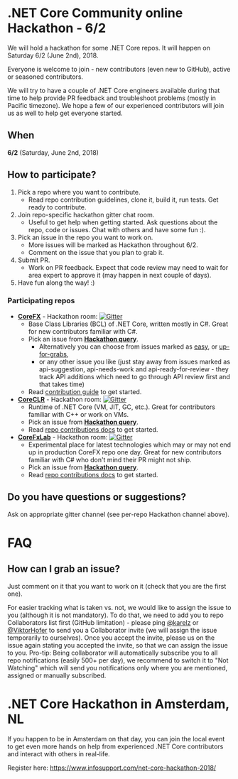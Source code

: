 # .NET Core Community online Hackathon - 6/2

We will hold a hackathon for some .NET Core repos. It will happen on Saturday 6/2 (June 2nd), 2018.

Everyone is welcome to join - new contributors (even new to GitHub), active or seasoned contributors.

We will try to have a couple of .NET Core engineers available during that time to help provide PR feedback and troubleshoot problems (mostly in Pacific timezone). We hope a few of our experienced contributors will join us as well to help get everyone started.


## When

**6/2** (Saturday, June 2nd, 2018)

## How to participate?

1. Pick a repo where you want to contribute.
    * Read repo contribution guidelines, clone it, build it, run tests. Get ready to contribute.
2. Join repo-specific hackathon gitter chat room.
    * Useful to get help when getting started. Ask questions about the repo, code or issues. Chat with others and have some fun :).
3. Pick an issue in the repo you want to work on.
    * More issues will be marked as Hackathon throughout 6/2.
    * Comment on the issue that you plan to grab it.
4. Submit PR.
    * Work on PR feedback. Expect that code review may need to wait for area expert to approve it (may happen in next couple of days).
5. Have fun along the way! :)

### Participating repos

* [**CoreFX**](https://github.com/dotnet/corefx/blob/master/README.md) - Hackathon room: [![Gitter](https://badges.gitter.im/dotnet/corefx-hackathon.svg)](https://gitter.im/dotnet/corefx-hackathon?utm_source=badge&utm_medium=badge&utm_campaign=pr-badge)
    * Base Class Libraries (BCL) of .NET Core, written mostly in C#. Great for new contributors familiar with C#.
    * Pick an issue from [**Hackathon query**](https://github.com/dotnet/corefx/labels/Hackathon).
        * Alternatively you can choose from issues marked as [easy](https://github.com/dotnet/corefx/labels/easy), or [up-for-grabs](https://github.com/dotnet/corefx/issues?utf8=%E2%9C%93&q=is%3Aopen+label%3Aup-for-grabs+-label%3Aapi-suggestion+-label%3Aapi-needs-work+-label%3Aapi-ready-for-review),
        * or any other issue you like (just stay away from issues marked as api-suggestion, api-needs-work and api-ready-for-review - they track API additions which need to go through API review first and that takes time)
    * Read [contribution guide](https://github.com/dotnet/corefx/wiki/New-contributor-Docs#contributing-guide) to get started.
* [**CoreCLR**](https://github.com/dotnet/coreclr/blob/master/README.md) - Hackathon room: [![Gitter](https://badges.gitter.im/dotnet/coreclr-hackathon.svg)](https://gitter.im/dotnet/coreclr-hackathon?utm_source=badge&utm_medium=badge&utm_campaign=pr-badge)
    * Runtime of .NET Core (VM, JIT, GC, etc.). Great for contributors familiar with C++ or work on VMs.
    * Pick an issue from [**Hackathon query**](https://github.com/dotnet/coreclr/labels/Hackathon).
    * Read [repo contributions docs](https://github.com/dotnet/coreclr#setting-up-your-git-clone-of-the-coreclr-repository) to get started.
* [**CoreFxLab**](https://github.com/dotnet/corefxlab/blob/master/README.md) - Hackathon room: [![Gitter](https://badges.gitter.im/dotnet/corefxlab-hackathon.svg)](https://gitter.im/dotnet/corefxlab-hackathon?utm_source=badge&utm_medium=badge&utm_campaign=pr-badge)
    * Experimental place for latest technologies which may or may not end up in production CoreFX repo one day. Great for new contributors familiar with C# who don't mind their PR might not ship.
    * Pick an issue from [**Hackathon query**](https://github.com/dotnet/corefxlab/labels/Hackathon).
    * Read [repo contributions docs](https://github.com/dotnet/corefxlab#building-and-testing) to get started.


## Do you have questions or suggestions?

Ask on appropriate gitter channel (see per-repo Hackathon channel above).


# FAQ

## How can I grab an issue?

Just comment on it that you want to work on it (check that you are the first one).

For easier tracking what is taken vs. not, we would like to assign the issue to you (although it is not mandatory). To do that, we need to add you to repo Collaborators list first (GitHub limitation) - please ping [@karelz](https://github.com/karelz) or [@ViktorHofer](https://github.com/ViktorHofer) to send you a Collaborator invite (we will assign the issue temporarily to ourselves). Once you accept the invite, please us on the issue again stating you accepted the invite, so that we can assign the issue to you. Pro-tip: Being collaborator will automatically subscribe you to all repo notifications (easily 500+ per day), we recommend to switch it to "Not Watching" which will send you notifications only where you are mentioned, assigned or manually subscribed.

# .NET Core Hackathon in Amsterdam, NL

If you happen to be in Amsterdam on that day, you can join the local event to get even more hands on help from experienced .NET Core contributors and interact with others in real-life.

Register here: https://www.infosupport.com/net-core-hackathon-2018/
